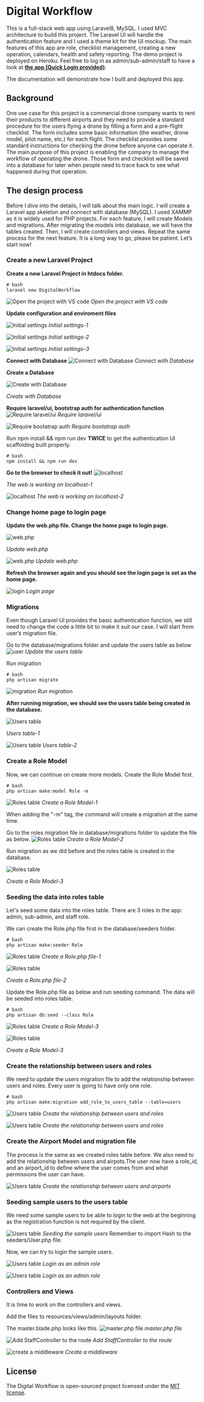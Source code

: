 # Digital Workflow

This is a full-stack web app using Laravel8, MySQL. I used MVC architecture to build this project. The Laravel UI will handle the authentication feature and I used a theme kit for the UI mockup. The main features of this app are role, checklist management, creating a new operation, calendars, health and safety reporting. The demo project is deployed on Heroku. Feel free to log in as admin/sub-admin/staff to have a look at **[the app (Quick Login provided)](http://digitalworkflow.herokuapp.com/)**.

The documentation will demonstrate how I built and deployed this app.

## Background

One use case for this project is a commercial drone company wants to rent their products to different airports and they need to provide a standard procedure for the users flying a drone by filling a form and a pre-flight checklist. The form includes some basic information (the weather, drone model, pilot name, etc.) for each flight. The checklist provides some standard instructions for checking the drone before anyone can operate it. The main purpose of this project is enabling the company to manage the workflow of operating the drone. Those form and checklist will be saved into a database for later when people need to trace back to see what happened during that operation.

## The design process

Before I dive into the details, I will talk about the main logic. I will create a Laravel app skeleton and connect with database (MySQL). I used XAMMP as it is widely used for PHP projects. For each feature, I will create Models and migrations. After migrating the models into database, we will have the tables created. Then, I will create controllers and views. Repeat the same process for the next feature. It is a long way to go, please be patient.
Let’s start now!

### Create a new Laravel Project

**Create a new Laravel Project in htdocs folder.**

```
# bash
laravel new DigitalWorkflow
```
![Open the project with VS code](/img/12-2.openProjectVScode.PNG)
*Open the project with VS code*

**Update configuration and enviroment files**

![Initial settings](/img/12-3.initSetting.PNG)
*Initial settings-1*

![Initial settings](/img/12-4.env.PNG)
*Initial settings-2*

![Initial settings](/img/12-5.timezone.PNG)
*Initial settings-3*

**Connect with Database**
![Connect with Database](/img/12-6.dbSetting.PNG)
*Connect with Database*

**Create a Database**

![Create with Database](/img/12-7.createDB.PNG)

*Create with Database*

**Require laravel/ui, bootstrap auth for authentication function**
![Require laravel/ui](/img/12-8-1.instalUI.PNG)
*Require laravel/ui*

![Require bootatrap auth](/img/12-8-2.instalUI.PNG)
*Require bootatrap auth*

Run npm install && npm run dev **TWICE** to get the authentication UI scaffolding built properly.

```
# bash
npm install && npm run dev
```

**Go to the browser to check it out!**
![localhost](/img/12-9-1.localhost.PNG)  

*The web is working on localhost-1*

![localhost](/img/12-9-2.localhost.PNG)
*The web is working on localhost-2*

### Change home page to login page
**Update the web.php file. Change the home page to login page.**

![web.php](/img/12-10-1.routelogin.PNG)

*Update web.php*

![web.php](/img/12-10-2.routelogin.PNG)
*Update web.php*

**Refresh the browser again and you should see the login page is set as the home page.**

![login](/img/12-10-3.routelogin.PNG)
*Login page*

### Migrations
Even though Laravel UI provides the basic authentication function, we still need to change the code a little bit to make it suit our case. I will start from user’s migration file.

Go to the database/migrations folder and update the users table as below
![user](/img/12-11-1.userMigration.PNG)
*Update the users table*

Run migration

```
# bash
php artisan migrate
```

![migration](/img/12-11-2.userMigration.PNG)
*Run migration*

**After running migration, we should see the users table being created in the database.**

![Users table](/img/12-11-3.userMigration.PNG)

*Users table-1*

![Users table](/img/12-11-4.userMigration.PNG)
*Users table-2*

### Create a Role Model
Now, we can continue on create more models.
Create the Role Model first.

```
# bash
php artisan make:model Role -m
```

![Roles table](/img/12-11-5.userMigration.PNG)
*Create a Role Model-1*

When adding the "-m" tag, the command will create a migration at the same time.

Go to the roles migration file in database/migrations folder to update the file as below.
![Roles table](/img/12-11-6.userMigration.PNG)
*Create a Role Model-2*

Run migration as we did before and the roles table is created in the database.

![Roles table](/img/12-11-7.userMigration.PNG)

*Create a Role Model-3*

### Seeding the data into roles table
Let's seed some data into the roles table. There are 3 roles in the app: admin, sub-admin, and staff role.

We can create the Role.php file first in the database/seeders folder.


```
# bash
php artisan make:seeder Role
```

![Roles table](/img/12-11-8.userMigration.PNG)
*Create a Role.php file-1*

![Roles table](/img/12-11-9.userMigration.PNG)

*Create a Role.php file-2*

Update the Role.php file as below and run seeding command. The data will be seeded into roles table.

```
# bash
php artisan db:seed --class Role
```

![Roles table](/img/12-11-10.userMigration.PNG)
*Create a Role Model-3*


![Roles table](/img/12-11-11.userMigration.PNG)

*Create a Role Model-3*

### Create the relationship between users and roles
We need to update the users migration file to add the relationship between users and roles. Every user is going to have only one role.

```
# bash
php artisan make:migration add_role_to_users_table --table=users
```

![Users table](/img/12-11-12.userMigration.PNG)
*Create the relationship between users and roles*

![Users table](/img/12-11-13.userMigration.PNG)
*Create the relationship between users and roles*

### Create the Airport Model and migration file
The process is the same as we created roles table before. We also need to add the relationship between users and airpots.The user now have a role_id, and an airport_id to define where the user comes from and what permissions the user can have.

![Users table](/img/12-11-14.userMigration.PNG)
*Create the relationship between users and airports*

### Seeding sample users to the users table
We need some sample users to be able to login to the web at the beginning as the registration function is not required by the client.

![Users table](/img/12-11-15.userMigration.PNG)
*Seeding the sample users*
Remember to import Hash to the seeders/User.php file.

Now, we can try to  login the sample users.

![Users table](/img/12-11-16.userMigration.PNG)
*Login as an admin role*

![Users table](/img/12-11-17.userMigration.PNG)
*Login as an admin role*

### Controllers and Views
It is time to work on the controllers and views.

Add the files to resources/views/admin/layouts folder.

The master.blade.php looks like this.
![master.php file](/img/12-12.master.PNG)
*master.php file*

![Add StaffController to the route](/img/12-13-1.staffController.PNG)
*Add StaffController to the route*

![create a middleware](/img/12-14.middleware.PNG)
*Create a middleware*

## License

The Digital Workflow is open-sourced project licensed under the [MIT license](https://opensource.org/licenses/MIT).
